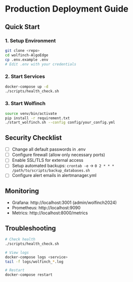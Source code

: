 # Production Deployment Guide

## Quick Start

### 1. Setup Environment
```bash
git clone <repo>
cd wolfinch-AlgoEdge
cp .env.example .env
# Edit .env with your credentials
```

### 2. Start Services
```bash
docker-compose up -d
./scripts/health_check.sh
```

### 3. Start Wolfinch
```bash
source venv/bin/activate
pip install -r requirement.txt
./start_wolfinch.sh --config config/your_config.yml
```

## Security Checklist
- [ ] Change all default passwords in .env
- [ ] Configure firewall (allow only necessary ports)
- [ ] Enable SSL/TLS for external access
- [ ] Setup automated backups: `crontab -e` → `0 2 * * * /path/to/scripts/backup_databases.sh`
- [ ] Configure alert emails in alertmanager.yml

## Monitoring
- Grafana: http://localhost:3001 (admin/wolfinch2024)
- Prometheus: http://localhost:9090
- Metrics: http://localhost:8000/metrics

## Troubleshooting
```bash
# Check health
./scripts/health_check.sh

# View logs
docker-compose logs <service>
tail -f logs/wolfinch_*.log

# Restart
docker-compose restart
```
